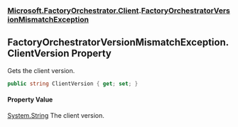 ### [Microsoft.FactoryOrchestrator.Client](Microsoft_FactoryOrchestrator_Client.md 'Microsoft.FactoryOrchestrator.Client').[FactoryOrchestratorVersionMismatchException](Microsoft_FactoryOrchestrator_Client_FactoryOrchestratorVersionMismatchException.md 'Microsoft.FactoryOrchestrator.Client.FactoryOrchestratorVersionMismatchException')
## FactoryOrchestratorVersionMismatchException.ClientVersion Property
Gets the client version.  
```csharp
public string ClientVersion { get; set; }
```
#### Property Value
[System.String](https://docs.microsoft.com/en-us/dotnet/api/System.String 'System.String')
The client version.  
